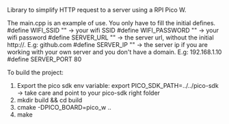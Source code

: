 Library to simplify HTTP request to a server using a RPI Pico W.

The main.cpp is an example of use. You only have to fill the initial defines.
#define WIFI_SSID "" -> your wifi SSID
#define WIFI_PASSWORD "" -> your wifi password
#define SERVER_URL "" -> the server url, without the initial http://. E.g: github.com
#define SERVER_IP "" -> the server ip if you are working with your own server and you don't have a domain. E.g: 192.168.1.10
#define SERVER_PORT 80

To build the project:
1. Export the pico sdk env variable: export PICO_SDK_PATH=../../pico-sdk -> take care and point to your pico-sdk right folder
2. mkdir build && cd build
3. cmake -DPICO_BOARD=pico_w ..
4. make